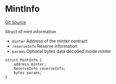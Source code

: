 # MintInfo
[Git Source](https://github.com/fxhash/fxhash-evm-contracts/blob/ace7e57339c07ca2ed3c7a6bef724ed3baae64f8/src/lib/Structs.sol)

Struct of mint information
- `minter` Address of the minter contract
- `reserveInfo` Reserve information
- `params` Optional bytes data decoded inside minter


```solidity
struct MintInfo {
    address minter;
    ReserveInfo reserveInfo;
    bytes params;
}
```

